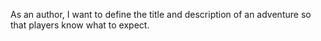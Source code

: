 As an author, I want to define the title and description of an adventure so that players know what to expect.
